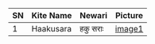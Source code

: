 
| SN  | Kite Name      | Newari        |Picture                                                                                   |
|-----|----------------|---------------|-------------------------------------------------------------------------------------------|
| 1   | Haakusara      | हकु सराः       | [image1](https://github.com/SarjyantShrestha/changa-dataset/tree/main/kitesImg/black.jpg) |
